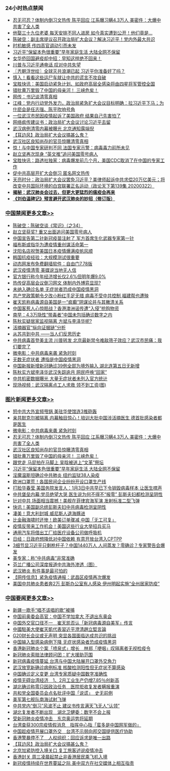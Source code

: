 <div class="catlist">
<h3>24小时热点禁闻</h3>
<ul>
<li><a href="https://github.com/fqnews/bnews/blob/master/topimagenews/20200323/1298806.md">忍无可忍？体制内倒习文热传 陈平回应 江系曝习瞒4.3万人 美密件：大爆中共害了全人类</a></li>
<li><a href="https://github.com/fqnews/bnews/blob/master/funmedia/20200323/1298519.md">他娶三十九位老婆 每天安排不同人进房 如今真实遭到公开！他们竟是…</a></li>
<li><a href="https://github.com/fqnews/bnews/blob/master/cbnews/20200323/1298509.md">陈破空：副主席提议召开政治局扩大会议？解决习近平！党内外最大共识 </a></li>
<li><a href="https://github.com/fqnews/bnews/blob/master/cbnews/20200323/1298659.md">时机敏感 传四高官调动引而未发</a></li>
<li><a href="https://github.com/fqnews/bnews/blob/master/topimagenews/20200323/1298686.md">习近平“保留本色很重要”早年家庭生活 大陆全网不保留</a></li>
<li><a href="https://github.com/fqnews/bnews/blob/master/cbnews/20200323/1298441.md">女华侨回国避疫却中招：早知这样绝不回来！</a></li>
<li><a href="https://github.com/fqnews/bnews/blob/master/cbnews/20200323/1298660.md">川普与习近平通电话 叹对中共失望</a></li>
<li><a href="https://github.com/fqnews/bnews/blob/master/ssgc/20200323/1298505.md">〖兲朝浮世绘〗全球灭共浪潮已起 习近平你准备好了吗？</a></li>
<li><a href="https://github.com/fqnews/bnews/blob/master/cnnews/20200323/1298626.md">慎入！看看这些运尸车就让中共的谎言不攻自破</a></li>
<li><a href="https://github.com/fqnews/bnews/blob/master/bannedvideo/20200323/1298461.md">宝胜快讯：美国启动紧急计划、如政府高层全感染将由四星将军管控全国</a></li>
<li><a href="https://github.com/fqnews/bnews/blob/master/topimagenews/20200323/1298774.md">错批黄万里毁了中国的母亲河！ 三峡危矣！</a></li>
<li><a href="https://github.com/fqnews/bnews/blob/master/cbnews/20200323/1298530.md">网传：书记谈清零真相</a></li>
<li><a href="https://github.com/fqnews/bnews/blob/master/cbnews/20200323/1298732.md">江峰：党内行动党外发力，政治局紧急扩大会议目标明确：拉习近平下马；为什麽会是任志强、陈平吹响号角</a></li>
<li><a href="https://github.com/fqnews/bnews/blob/master/cbnews/20200323/1298722.md">一位武汉市民因疫情起诉了美国政府 结果自己先害怕了</a></li>
<li><a href="https://github.com/fqnews/bnews/blob/master/headline/20200323/1298466.md">网络疯传建议书：政治局扩大会议讨论习近平去留</a></li>
<li><a href="https://github.com/fqnews/bnews/blob/master/cbnews/20200323/1298761.md">武汉病例清零内幕被曝光 北京通知露端倪</a></li>
<li><a href="https://github.com/fqnews/bnews/blob/master/headline/20200323/1298835.md">【耳边风】政治局扩大会议搞甚么鬼？</a></li>
<li><a href="https://github.com/fqnews/bnews/blob/master/topimagenews/20200323/1298798.md">武汉社区良知尚存的官员惊曝清零真相</a></li>
<li><a href="https://github.com/fqnews/bnews/blob/master/worldnews/20200323/1298828.md">惊！与中国专家研判不同 法国专家示警：病毒毒力前所未见</a></li>
<li><a href="https://github.com/fqnews/bnews/blob/master/headline/20200323/1298464.md">赵立坚再次现身 “英文推”追问美国零号病人</a></li>
<li><a href="https://github.com/fqnews/bnews/blob/master/bannedvideo/20200323/1298529.md">宝胜快讯：路透社独家：病毒爆发前几个月，美国CDC取消了在中国的专家工作</a></li>
<li><a href="https://github.com/fqnews/bnews/blob/master/headline/20200323/1298539.md">促中共高层开扩大会倒习 匿名网文热传</a></li>
<li><a href="https://github.com/fqnews/bnews/blob/master/cbnews/20200323/1298544.md">天亮时分：政治局扩大会议罢免习近平？美律师起诉中共求偿20万亿美元；将改变中共国际环境的白宫联署正名运动（政论天下第139集 20200322） </a></li>
<li><b><a href="https://github.com/fqnews/bnews/blob/master/comments/20200211/1275071.md" target="_blank">揭秘：武汉肺炎会过去，但更大更猛烈的瘟疫会再来</a></b></li>
<li><b><a href="https://github.com/fqnews/bnews/blob/master/comments/20200207/1272816.md" target="_blank">《刘伯温碑记》预言避开武汉肺炎的妙招（修订版）</a></b></li>
</ul>
</div>

<div class="catlist">
<h3><a href="https://github.com/fqnews/bnews/blob/master/cbnews/" target="_blank">中国禁闻</a><span><a href="https://github.com/fqnews/bnews/blob/master/cbnews/" target="_blank" rel="nofollow">更多文章>></a></span></h3>
<ul>
<li><a href="https://github.com/fqnews/bnews/blob/master/cbnews/20200324/1299012.md" target="_blank">陈破空：陈破空谈《常识》（之34）</a></li>
<li><a href="https://github.com/fqnews/bnews/blob/master/cbnews/20200324/1299008.md" target="_blank">赵立坚获奖? 重又出面追问美国零号病人</a></li>
<li><a href="https://github.com/fqnews/bnews/blob/master/cbnews/20200324/1299007.md" target="_blank">中国宣告第二针新冠疫苗注射了 军方首席生化武器专家第一针</a></li>
<li><a href="https://github.com/fqnews/bnews/blob/master/cbnews/20200324/1299006.md" target="_blank">福布斯或指华为遭疫情重创谋活命第一</a></li>
<li><a href="https://github.com/fqnews/bnews/blob/master/cbnews/20200323/1298995.md" target="_blank">沈阳名店祝贺美国日本疫情爆满疫帆风顺</a></li>
<li><a href="https://github.com/fqnews/bnews/blob/master/cbnews/20200323/1298989.md" target="_blank">韩国抗疫经验：大规模测试很重要</a></li>
<li><a href="https://github.com/fqnews/bnews/blob/master/cbnews/20200323/1298985.md" target="_blank">动态网发布免费翻墙软件：自由门7.78版</a></li>
<li><a href="https://github.com/fqnews/bnews/blob/master/cbnews/20200323/1298984.md" target="_blank">武汉疫情清零 美媒说当地无人信</a></li>
<li><a href="https://github.com/fqnews/bnews/blob/master/cbnews/20200323/1298959.md" target="_blank">官方银行称今年经济增长仅2.6%但明年爆9.0%</a></li>
<li><a href="https://github.com/fqnews/bnews/blob/master/cbnews/20200323/1298958.md" target="_blank">热传促高层会议倒习网文 体制内外博弈显现?</a></li>
<li><a href="https://github.com/fqnews/bnews/blob/master/cbnews/20200323/1298951.md" target="_blank">未纳入确诊名单 无症状者恐成中国疫情黑洞</a></li>
<li><a href="https://github.com/fqnews/bnews/blob/master/cbnews/20200323/1298948.md" target="_blank">共产党政策朝令夕改小粉红手足无措 病毒不受中共控制 福建帮也遭殃</a></li>
<li><a href="https://github.com/fqnews/bnews/blob/master/cbnews/20200323/1298919.md" target="_blank">崔天凯称病毒源自美国是一“疯癫”阴谋论并与其撇清关系</a></li>
<li><a href="https://github.com/fqnews/bnews/blob/master/cbnews/20200323/1298918.md" target="_blank">中国客惹人心惊胆战？香港澳洲谣传遭“入侵”抢购物资</a></li>
<li><a href="https://github.com/fqnews/bnews/blob/master/cbnews/20200323/1298917.md" target="_blank">南早：4.3万隐性“带毒者”中国未包括确诊数字之内</a></li>
<li><a href="https://github.com/fqnews/bnews/blob/master/cbnews/20200323/1298916.md" target="_blank">陈秋实疑居家监视隔离 方斌与李泽华呢?</a></li>
<li><a href="https://github.com/fqnews/bnews/blob/master/cbnews/20200323/1298861.md" target="_blank">活摘器官“纵向证据链”分析</a></li>
<li><a href="https://github.com/fqnews/bnews/blob/master/cbnews/20200323/1298859.md" target="_blank">从苏共到中共 ——当人们反思历史</a></li>
<li><a href="https://github.com/fqnews/bnews/blob/master/cbnews/20200323/1298858.md" target="_blank">中共病毒首登美主流 川普转发 北京最新禁令难敌筛子效应？武汉市民痛：我们要完了</a></li>
<li><a href="https://github.com/fqnews/bnews/blob/master/comments/20200323/1298854.md" target="_blank">微电影：中共病毒来袭 紧急时刻</a></li>
<li><a href="https://github.com/fqnews/bnews/blob/master/cbnews/20200323/1298856.md" target="_blank">无数无症状者 遭指是中国疫情黑洞</a></li>
<li><a href="https://github.com/fqnews/bnews/blob/master/cbnews/20200323/1298825.md" target="_blank">中国新报新增新冠确诊39例全部为境外输入 湖北连第五日无新增</a></li>
<li><a href="https://github.com/fqnews/bnews/blob/master/cbnews/20200323/1298799.md" target="_blank">陈秋实方斌李泽华武汉失踪逾月 网民呼唤“回家”</a></li>
<li><a href="https://github.com/fqnews/bnews/blob/master/cbnews/20200323/1298776.md" target="_blank">中共机密数据曝光 大量无症状者未列入官方统计</a></li>
<li><a href="https://github.com/fqnews/bnews/blob/master/cbnews/20200323/1298775.md" target="_blank">现场视频：武汉隔离点工人求救 领不到工资(图)</a></li>

</ul>
</div>
<div class="catlist">
<h3><a href="https://github.com/fqnews/bnews/blob/master/topimagenews/" target="_blank">图片新闻</a><span><a href="https://github.com/fqnews/bnews/blob/master/topimagenews/" target="_blank" rel="nofollow">更多文章>></a></span></h3>
<ul>
<li><a href="https://github.com/fqnews/bnews/blob/master/topimagenews/20200324/1299011.md" target="_blank">怒中共大外宣频甩锅 美驻华使馆连3推砲轰</a></li>
<li><a href="https://github.com/fqnews/bnews/blob/master/topimagenews/20200323/1298960.md" target="_blank">亲共默克尔被隔离 内幕触目惊心！培训大批中国涉活摘医生 德首批感染者都是医生</a></li>
<li><a href="https://github.com/fqnews/bnews/blob/master/comments/20200323/1298854.md" target="_blank">微电影：中共病毒来袭 紧急时刻</a></li>
<li><a href="https://github.com/fqnews/bnews/blob/master/topimagenews/20200323/1298806.md" target="_blank">忍无可忍？体制内倒习文热传 陈平回应 江系曝习瞒4.3万人 美密件：大爆中共害了全人类</a></li>
<li><a href="https://github.com/fqnews/bnews/blob/master/topimagenews/20200323/1298798.md" target="_blank">武汉社区良知尚存的官员惊曝清零真相</a></li>
<li><a href="https://github.com/fqnews/bnews/blob/master/topimagenews/20200323/1298774.md" target="_blank">错批黄万里毁了中国的母亲河！ 三峡危矣！</a></li>
<li><a href="https://github.com/fqnews/bnews/blob/master/topimagenews/20200323/1298757.md" target="_blank">跟党走 马屁拍在马脚上 吴晗被送上“文革”祭坛</a></li>
<li><a href="https://github.com/fqnews/bnews/blob/master/topimagenews/20200323/1298686.md" target="_blank">习近平“保留本色很重要”早年家庭生活 大陆全网不保留</a></li>
<li><a href="https://github.com/fqnews/bnews/blob/master/topimagenews/20200323/1298657.md" target="_blank">淫魔温斯坦确诊中共肺炎 纽约监狱38人染疫</a></li>
<li><a href="https://github.com/fqnews/bnews/blob/master/topimagenews/20200322/1298400.md" target="_blank">欧洲口罩荒！各国民间企业纷纷开设口罩生产线</a></li>
<li><a href="https://github.com/fqnews/bnews/blob/master/topimagenews/20200322/1298376.md" target="_blank">打脸华春莹 美国务院发言人：1月3日中共早已下令销毁病毒样本 让医生噤声</a></li>
<li><a href="https://github.com/fqnews/bnews/blob/master/topimagenews/20200322/1298247.md" target="_blank">中共堡垒内幕:党员绝望大哭 医生说为何不得不“报零” 彭斯夫妇都检测呈阴性</a></li>
<li><a href="https://github.com/fqnews/bnews/blob/master/topimagenews/20200322/1298236.md" target="_blank">针对中共 场面相当震撼！美舰在菲律宾海军演 发射标准二型飞弹</a></li>
<li><a href="https://github.com/fqnews/bnews/blob/master/topimagenews/20200322/1298145.md" target="_blank">快讯！美国副总统彭斯夫妇中共病毒检测呈阴性</a></li>
<li><a href="https://github.com/fqnews/bnews/blob/master/topimagenews/20200322/1298052.md" target="_blank">凄美！意大利封城 威尼斯人退海豚进</a></li>
<li><a href="https://github.com/fqnews/bnews/blob/master/topimagenews/20200322/1298011.md" target="_blank">比金融海啸时还惨！欧美订单骤减 中国「无工可复」</a></li>
<li><a href="https://github.com/fqnews/bnews/blob/master/topimagenews/20200322/1297908.md" target="_blank">疫情反带来工作机会！美国这些行业大举招兵买马</a></li>
<li><a href="https://github.com/fqnews/bnews/blob/master/topimagenews/20200321/1297882.md" target="_blank">通用汽车将借出工厂给医疗设备公司做呼吸机</a></li>
<li><a href="https://github.com/fqnews/bnews/blob/master/topimagenews/20200321/1297881.md" target="_blank">日经：日政府想降低对中国依赖 有意开放台湾入CPTPP</a></li>
<li><a href="https://github.com/fqnews/bnews/blob/master/topimagenews/20200321/1297836.md" target="_blank">3细节显习近平只剩枪杆子？中国1440万人 人间蒸发？零确诊？专家警告会爆发</a></li>
<li><a href="https://github.com/fqnews/bnews/blob/master/comments/20200321/1297635.md" target="_blank">美专家：称“中共病毒”非常准确</a></li>
<li><a href="https://github.com/fqnews/bnews/blob/master/comments/20200321/1297805.md" target="_blank">芬兰广播公司深度报道中共海外渗透（图）</a></li>
<li><a href="https://github.com/fqnews/bnews/blob/master/topimagenews/20200321/1297791.md" target="_blank">武汉肺炎 有件事是最可怕的</a></li>
<li><a href="https://github.com/fqnews/bnews/blob/master/topimagenews/20200321/1297747.md" target="_blank">【网传信息】紧急疫情通报：武昌区疫情再次爆发</a></li>
<li><a href="https://github.com/fqnews/bnews/blob/master/topimagenews/20200321/1297545.md" target="_blank">美国中共肺炎患者奔2万 彭斯办公室有人感染 伊州明起实施“全州居家防疫”</a></li>

</ul>
</div>
<div class="catlist">
<h3><a href="https://github.com/fqnews/bnews/blob/master/headline/" target="_blank">中国要闻</a><span><a href="https://github.com/fqnews/bnews/blob/master/headline/" target="_blank" rel="nofollow">更多文章>></a></span></h3>
<ul>
<li><a href="https://github.com/fqnews/bnews/blob/master/headline/20200323/1298997.md" target="_blank">新疆一歌手“唱不该唱的歌”被捕</a></li>
<li><a href="https://github.com/fqnews/bnews/blob/master/headline/20200323/1298966.md" target="_blank">中国前奥委会高官：中国不学加拿大 不退出东奥会</a></li>
<li><a href="https://github.com/fqnews/bnews/blob/master/headline/20200323/1298961.md" target="_blank">中国外交官口径不一　崔天凯否认「新冠病毒源自美军」传言</a></li>
<li><a href="https://github.com/fqnews/bnews/blob/master/headline/20200323/1298949.md" target="_blank">中國駐美大使崔天凱代表習近平澄清趙立堅言論</a></li>
<li><a href="https://github.com/fqnews/bnews/blob/master/headline/20200323/1298944.md" target="_blank">G20财长会议或无声明 突显各国面临达成共识的挑战</a></li>
<li><a href="https://github.com/fqnews/bnews/blob/master/headline/20200323/1298943.md" target="_blank">中国输入型感染病例下降 无症状感染者恐成疫情黑洞</a></li>
<li><a href="https://github.com/fqnews/bnews/blob/master/headline/20200323/1298942.md" target="_blank">香港新冠肺炎个案「喷泉式」增长　林郑「哽咽」叹隔离者无视检疫令</a></li>
<li><a href="https://github.com/fqnews/bnews/blob/master/headline/20200323/1298941.md" target="_blank">新冠肺炎索赔法律顾问团：扩大援助范围</a></li>
<li><a href="https://github.com/fqnews/bnews/blob/master/headline/20200323/1298932.md" target="_blank">新冠病毒疫情蔓延 台湾与中国大陆展开口罩外交角力</a></li>
<li><a href="https://github.com/fqnews/bnews/blob/master/headline/20200323/1298931.md" target="_blank">武汉放宽新确诊病例标准  核酸检测阳性但无症状不算感染</a></li>
<li><a href="https://github.com/fqnews/bnews/blob/master/headline/20200323/1298930.md" target="_blank">中国确诊定义变更   台湾专家质疑中国数字准确性</a></li>
<li><a href="https://github.com/fqnews/bnews/blob/master/headline/20200323/1298929.md" target="_blank">疫情无碍台湾经济　1、2月工业生产仍增7.85％创新高</a></li>
<li><a href="https://github.com/fqnews/bnews/blob/master/headline/20200323/1298928.md" target="_blank">湖北确诊称零只因政治任务　医院拒收复发者瞒报重演</a></li>
<li><a href="https://github.com/fqnews/bnews/blob/master/headline/20200323/1298927.md" target="_blank">共和党全国委员会点名批评中国「说谎」　史无前例</a></li>
<li><a href="https://github.com/fqnews/bnews/blob/master/headline/20200323/1298925.md" target="_blank">美军第七舰队南海试射飞弹</a></li>
<li><a href="https://github.com/fqnews/bnews/blob/master/headline/20200323/1298875.md" target="_blank">中共党内“倒习”风波不止  建议书传言满天飞无人“认领”</a></li>
<li><a href="https://github.com/fqnews/bnews/blob/master/headline/20200323/1298874.md" target="_blank">湖北复发者不断出现　湖北卫健委：数字不会上报</a></li>
<li><a href="https://github.com/fqnews/bnews/blob/master/headline/20200323/1298873.md" target="_blank">受新冠肺炎疫情冲击　东京奥运势将延期</a></li>
<li><a href="https://github.com/fqnews/bnews/blob/master/headline/20200323/1298872.md" target="_blank">台湾查获300宗疫情假消息　指挥中心指「蛮多是中国网军做的」</a></li>
<li><a href="https://github.com/fqnews/bnews/blob/master/headline/20200323/1298871.md" target="_blank">中国趁疫情开展口罩外交　台湾不示弱向邦交国提供医疗协助</a></li>
<li><a href="https://github.com/fqnews/bnews/blob/master/headline/20200323/1298870.md" target="_blank">香港警暴停不了　人权组织：回应诉求是唯一出路</a></li>
<li><a href="https://github.com/fqnews/bnews/blob/master/headline/20200323/1298835.md" target="_blank">【耳边风】政治局扩大会议搞甚么鬼？</a></li>
<li><a href="https://github.com/fqnews/bnews/blob/master/headline/20200323/1298812.md" target="_blank">北京加紧防控入境关口 复工旅客述说疫情冲击</a></li>
<li><a href="https://github.com/fqnews/bnews/blob/master/headline/20200323/1298811.md" target="_blank">香港封关   周三凌晨起禁止非香港居民乘飞机入境</a></li>
<li><a href="https://github.com/fqnews/bnews/blob/master/headline/20200323/1298700.md" target="_blank">新冠疫情持续在世界蔓延之际 美中双方在社交媒体上相互指责</a></li>

</ul>
</div>